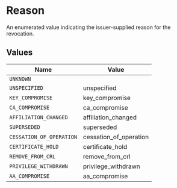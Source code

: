 # Reason

An enumerated value indicating the issuer-supplied reason for the revocation.


## Values

| Name                     | Value                    |
| ------------------------ | ------------------------ |
| `UNKNOWN`                |                          |
| `UNSPECIFIED`            | unspecified              |
| `KEY_COMPROMISE`         | key_compromise           |
| `CA_COMPROMISE`          | ca_compromise            |
| `AFFILIATION_CHANGED`    | affiliation_changed      |
| `SUPERSEDED`             | superseded               |
| `CESSATION_OF_OPERATION` | cessation_of_operation   |
| `CERTIFICATE_HOLD`       | certificate_hold         |
| `REMOVE_FROM_CRL`        | remove_from_crl          |
| `PRIVILEGE_WITHDRAWN`    | privilege_withdrawn      |
| `AA_COMPROMISE`          | aa_compromise            |